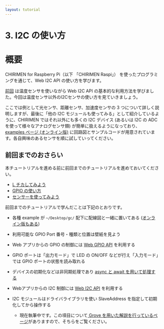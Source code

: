 ```yaml
---
layout: tutorial
---
```


# 3. I2C の使い方

# 概要

CHIRIMEN for Raspberry Pi（以下 「CHIRIMEN Raspi」） を使ったプログラミングを通じて、Web I2C API の使い方を学びます。

[前回](section2.md) は温度センサを使いながら Web I2C API の基本的な利用方法を学びました。今回は温度センサ以外のI2Cセンサの使い方を見ていきましょう。

ここでは例として光センサ、距離センサ、加速度センサの 3 つについて詳しく説明しますが、最後に「他の I2C モジュールも使ってみる」として紹介しているように、CHIRIMEN ではそれ以外にも多くの I2C デバイス (あるいは I2C の ADC を使って様々なアナログセンサ類) が簡単に扱えるようになっており、 [examples ページ (オンライン版)](https://r.chirimen.org/examples) に回路図とサンプルコードが用意されています。各自興味のあるセンサを順に試していってください。

## 前回までのおさらい

本チュートリアルを進める前に前回までのチュートリアルを進めておいてください。

- [L チカしてみよう](section0.md)
- [GPIO の使い方](section1.md)
- [センサーを使ってみよう](section2.md)

前回までのチュートリアルで学んだことは下記のとおりです。

- 各種 example が `~/Desktop/gc/` 配下に配線図と一緒に置いてある ([オンライン版もある](https://r.chirimen.org/examples))
- 利用可能な GPIO Port 番号・種類と位置は壁紙を見よう
- Web アプリからの GPIO の制御には [Web GPIO API](http://browserobo.github.io/WebGPIO) を利用する
- GPIO ポートは「出力モード」で LED の ON/OFF などが行え「入力モード」では GPIO ポートの状態を読み取れる
- デバイスの初期化などは非同期処理であり [async と await を用いて処理する](appendix0.md)
- Webアプリからの I2C 制御には [Web I2C API](http://browserobo.github.io/WebI2C) を利用する
- I2C モジュールはドライバライブラリを使い SlaveAddress を指定して初期化してから操作する


  - 現在執筆中です。この項目について[ Grove を用いた解説を行っているページ](grove.md)がありますので、そちらをご覧ください。

<!---
# 1.準備

## 用意するもの

- [L チカしてみよう](section0.md) に記載の「基本ハードウエア」

{% cloudinary imgs/section3/h.jpg alt="ハブとケーブル" %}

- ブレッドボード x 1

上記に加え今回紹介するセンサが必要となりますが、センサについては各センサの説明のパートに記載します。


# 2. 光センサを使ってみる

光の強度 (明るさ) に反応するセンサを使ってみましょう。

## a. 部品と配線について

「1.準備」のパートに記載したものに加え、下記を用意してください。

- [BH1750 (光センサ)](https://wiki.dfrobot.com/Light_Sensor__SKU_SEN0097_) x 1

Raspberry Piとの接続方法については、下記回路図を参照ください。

`/home/pi/Desktop/gc/i2c/i2c-grove-light/schematic.png`

[{% cloudinary imgs/section3/k.png alt="回路図" %}](imgs/section3/k.png)

このセンサモジュールはGroveコネクタを備えていますので、接続方法に応じてコネクタを選んでください。

- Grove I2C Hub 経由で接続する場合 ：Grove 4ピン ケーブル経由で接続してください。
- Raspberry Pi へ直接接続する場合：Grove 4ピン ジャンパー メス ケーブル経由で接続してください。

## b. 接続確認とexampleの実行

i2cdetect で接続を確認しておきましょう。ターミナルで次のコマンドを実行します。

`$ i2cdetect -y -r 1`

WebI2C 版 `/home/pi/Desktop/gc/i2c/i2c-detect/index.html` でも確認できますが、I2C 接続をこちらを使う場合は確認後に必ずタブを閉じて

SlaveAddress `0x29` が見つかれば接続OKです。次に example を動かします。

`/home/pi/Desktop/gc/i2c/i2c-grove-light/index.html`

画面の回路図の下の数値が明るさの値です。センサに当たる光を遮断してみてください。数値が小さくなるはずです。逆にセンサに LED の光を直接当てると数値が大きくなることが確認できるでしょう。

## c. コード解説

example のコードから、光センサに関係する部分を見ていきます。今回はドライバーライブラリの中までは深入りせずに、アプリケーションの流れを追ってみましょう。ADT7410 の時とほとんど同じであることがわかるはずです。

### c-1. index.html

下記がindex.htmlの中から主要な部分を抜き出したコードです。

index.html
```html
    : 
    <script src="node_modules/@chirimen-raspi/polyfill/polyfill.js"></script>
    <script src="node_modules/@chirimen-raspi/chirimen-driver-i2c-grove-light/GROVELIGHT.js"></script>
    <script src="./main.js" defer></script>
    :
  <body>
    :
    <p id="head">TEST</p>
  </body>
```

HTML は ADT7410 の時とほとんど同じです。ドライバーライブラリは、`GROVELIGHT.js` に変わりました。リモートから最新の Polyfill とドライバを読み込みたい場合は `http://r.chirimen.org/polyfill.js` と `http://r.chirimen.org/grove-light.js` を指定します。

### c-2. main.js

次に、main.jsを見てみましょう。(重要な部分以外は削っています)

main.js
```javascript
  var head = document.getElementById("head");
  var i2cAccess = await navigator.requestI2CAccess();
  var port = i2cAccess.ports.get(1);
  var grovelight = new GROVELIGHT(port, 0x29);
  await grovelight.init();
  for (;;) {
    var value = await grovelight.read();
    head.innerHTML = value ? value : head.innerHTML;
    await sleep(200);
  }
```

`main.js` も温度センサとほとんど同じです。最初に I2C デバイスを操作するため I2CAccess、Port と順に取得したら SlaveAddress と一緒にドライバに渡して初期化し、あとはセンサーの値を読みたいときに `read()` します。詳しく見てみましょう。

### var grovelight = new GROVELIGHT(port,0x29)

ここで光センサ用の **ドライバーライブラリのインスタンス生成** を行なっています。

ライブラリ名が変わっただけで ADT7410 と同様に、`port` オブジェクトと、SlaveAddress をパラメータで渡しています。

### grovelight.init()

`init()` で **I2C ポートを開いてセンサーを初期化** します。

内部ではインスタンス生成時に指定したportオブジェクトと `slaveAddress(0x29)` を用いて `I2CPort.open()` を行ない、返却される `I2CSlaveDevice` を保存後に `resolve()` で呼び出し元に処理を返しています。

### grovelight.read()

Grove Digital Light Sensor の仕様に基づく **データ読み出し処理** をここで実施しています。


# 3. 測距センサを使ってみる

モノまでの距離を測定する測距センサ (I2C-VL53L0X) を使ってみましょう。

## a. 部品と配線について

「1.準備」のパートに記載したものに加え、下記を用意してください。

- [測距センサ(I2C-VL53L0X)](https://www.switch-science.com/catalog/2894/) x 1

Raspi 3 との接続方法については、こちらの回路図を参照ください。

[{% cloudinary imgs/section3/VL53L0X-schematic.png alt="回路図" %}](imgs/section3/VL53L0X-schematic.png)

このセンサモジュールは 4 本のピンヘッダ経由で接続します。あらかじめピンヘッダをハンダ付けしておいてください。また、製品によってはチップ表面に黄色の保護フィルムがついているものがあります。剥して使用してください。

ピンの加工例 (保護フィルムが残っている状態)

[{% cloudinary half imgs/section3/VL53L0X_comp.jpg alt="加工例" %}](imgs/section3/VL53L0X_comp.jpg)

## b. 接続確認と example の実行

i2cdetect で接続を確認しておきましょう。

`$ i2cdetect -y -r 1`

SlaveAddress `0x52` が見つかれば接続OKです。次にexampleを動かします。

`/home/pi/Desktop/gc/i2c/i2c-VL53L0X/VL53L0X.html`

センサの前面 (VIN、GND、SCL、SDA等の文字が書いてある方) に手を近づけたり離したりしてみてください。距離の値が変化するはずです。

> VL53L0X が計測できる距離は およそ 3〜200 cm (30-2000 mm) までです。

## c.コード解説

example のコードから、測距センサに関係する部分を見ていきます。

### c-1. index.html
下記が`VL53L0X.html`の中から主要な部分を抜き出したコードです。

VL53L0X.html
```html
    :
    <script src="node_modules/@chirimen-raspi/polyfill/polyfill.js"></script>
    <script src="node_modules/@chirimen-raspi/chirimen-driver-i2c-vl53l0x/VL53L0X.js"></script>
    <script src="./main.js" defer></script>
    :
  <body>
    :
    <tr><td>Distance [mm]</td>
    <td id="dist"></td></tr>
    :
  </body>
```

HTML は ADT7410 の時とほとんど同じです。ドライバーライブラリは `VL53L0X.js` に変わりました。リモート版の URL は `https://r.chirimen.org/vl53l0x.js` です。

### c-2. main.js

次に、`main.js` を見てみましょう。(重要な部分以外は削っています)

main.js
```javascript
  var dist = document.getElementById("dist");
  var i2cAccess = await navigator.requestI2CAccess();
  var port = i2cAccess.ports.get(1);
  var vl = new VL53L0X(port, 0x29);
  await vl.init(); // for Long Range Mode (<2m) : await vl.init(true);
  for (;;) {
    var distance = await vl.getRange();
    dist.innerHTML=distance;
    await sleep(200);
  }
```

`main.js` も温度センサとほとんど同じです。

### var vl = new VL53L0X(port, 0x29)

ドライバーライブラリのインスタンス生成処理です。

### vl.init()

こちらも、内部で `I2CSlaveDevice` インタフェースを取得する処理で、他のセンサと同様です。

### vl.read()

測距センサ VL53L0X の仕様に基づくデータ読み出し処理をここで実施しています。計測範囲内に遮蔽物がない場合には値が数値で得られないことに注意してください。


# 4. 三軸加速度センサを使ってみる

傾きなどに反応するセンサを使ってみましょう。

## a. 部品と配線について

「1.準備」のパートに記載したものに加え、下記を用意してください。

- 三軸加速度センサ([GROVE - I2C 三軸加速度センサ ADXL345搭載](http://www.seeedstudio.com/depot/grove-3-axis-digital-accelerometer-adxl345-p-1156.html)) x 1

Raspi 3 との接続方法については、下記回路図を参照ください。

`/home/pi/Desktop/gc/i2c/i2c-grove-accelerometer/schematic.png`

{% cloudinary imgs/section3/k3.png alt="回路図" %}

このセンサモジュールは Grove コネクタを備えていますので、接続方法に応じてコネクタを選んでください。

- Grove I2C Hub 経由で接続する場合: Grove 4ピン ケーブル経由で接続してください。
- Raspi 3 へ直接接続する場合: Grove 4ピン ジャンパー メス ケーブル経由で接続してください。

## b. 接続確認とexampleの実行

i2cdetect で接続を確認しておきましょう。

`$ i2cdetect -y -r 1`

SlaveAddress `0x53` が見つかれば接続OKです。次に example を動かします。

`/home/pi/Desktop/gc/i2c/i2c-grove-accelerometer/index.html`

画面の回路図の下に表示されている3つの数値が加速度センサの値 (単位は m/s^2) です。画面左から加速度ベクトルの X、Y、Z 成分の値となっており、ベクトルの長さは静止時に地球の重力加速度 (ここが地球なら約 9.8) となります。

> ADXL345 は各成分 ±16g の範囲で計測が可能です。

{% cloudinary imgs/section3/k4.png alt="加速度センサの値" %}

センサを傾けると数値が変化するはずです。

## c. コード解説

exampleのコードを見てみましょう。

### c-1. index.html

下記が`index.html`の中から主要な部分を抜き出したコードです。

index.html
```html
    :
    <script src="node_modules/@chirimen-raspi/polyfill/polyfill.js"></script>
    <script src="node_modules/@chirimen-raspi/chirimen-driver-i2c-grove-accelerometer/GROVEACCELEROMETER.js"></script>
    <script src="./main.js" defer></script>
    :
  <body>
    :
      <div id="ax" class="inner">ax</div>
      <div id="ay" class="inner">ay</div>
      <div id="az" class="inner">az</div>
    :
  </body>
```

今回のドライバーライブラリは、`GROVEACCELEROMETER.js` です。オンラインから読み込む場合は `https://r.chirimen.org/grove-accelerometer.js` です。そして X、Y、Z、3つの値を表示するため要素が3つに変わりましたが、それ以外は今回もこれまでとほとんど同じです。

### c-2. main.js

次に、`main.js` を見てみましょう。(重要な部分以外は削っています)

main.js

```javascript
  var ax = document.getElementById("ax");
  var ay = document.getElementById("ay");
  var az = document.getElementById("az");
  var i2cAccess = await navigator.requestI2CAccess();
  var port = i2cAccess.ports.get(1);
  var groveaccelerometer = new GROVEACCELEROMETER(port,0x53);
  await groveaccelerometer.init();
  while(1) {
    try {
      var values = await roveaccelerometer.read();
      ax.innerHTML = values.x ? values.x : ax.innerHTML;
      ay.innerHTML = values.y ? values.y : ay.innerHTML;
      az.innerHTML = values.z ? values.z : az.innerHTML;
    } catch ( err ){
      console.log("READ ERROR:" + err);
    }
    await sleep(1000);
  }
```

main.js もこれまでの他のセンサーとほとんど同じです。

### var groveaccelerometer = new GROVEACCELEROMETER(port,0x53)

ここで加速度センサ用のドライバーライブラリのインスタンス生成を行なっています。

### grovelight.init()

これまでのドライバーライブラリ同様に `init()` では、インスタンス生成時に指定した `port` オブジェクトと `slaveAddress(0x29)` を用いて `I2CPort.open()` を行ない、返却される `I2CSlaveDevice` を保存後に`resolve()`で呼び出し元に処理を返しています。

### groveaccelerometer.read()

`read()` では、加速度センサの X、Y、Z の値が一度に返却されます。

# 5. 演習: 複数のセンサを組み合わせて使ってみよう

せっかく Grove I2C Hub を用意しましたので、これまでの復習と応用を兼ねて下記のような組み合わせで2つのセンサを繋いで動かしてみましょう。

- 「温度センサ (ADT7410)」か、「距離センサ (VL53L0X)」のどちらか 1つ
- 「光センサ (Grove Digital Light Sensor)」か「三軸加速度センサ」のどちらか１つ

※この組み合わせなら、冒頭で用意したケーブルで足りるはずです。

オンライン版のドライバーライブラリは下記にあります。

- [温度センサ (ADT7410): i2c-ADT7410.js](https://r.chirimen.org/adt7410.js)
- [距離センサ (VL53L0X): i2c-VL53L0X.js](https://r.chirimen.org/vl53l0x.js)
- [Grove 光センサ: i2c-grove-light.js](https://r.chirimen.org/grove-light.js)
- [Grove 三軸加速度センサ: i2c-grove-accelerometer.js](https://r.chirimen.org/grove-accelerometer.js)

まずはセンサを繋いでから、[jsbin](https://jsbin.com/) か [jsfiddle](https://jsfiddle.net/) を使ってコードを書いてみましょう。

# 6. 他の I2C モジュールも使ってみる

前回からこれまでに 4 つの I2C センサを使ってみました。

CHIRIMEN Raspi には、他にも `/home/pi/Desktop/gc/i2c/` 配下に例えば下記のような I2C モジュールの examples が含まれています。それぞれの回路図、デイバスドライバ、サンプルコードもあるので、お手持ちのデバイスを使ってみてください。

- i2c-grove-gesture : 「[Grove Gesture](http://wiki.seeed.cc/Grove-Gesture_v1.0/)」(簡単なジェスチャーを判定するセンサ)の接続例です。
- i2c-grove-oledDisplay : 「[Grove OLED Display](https://www.seeedstudio.com/Grove-OLED-Display-0.96%26quot%3B-p-781.html)」(Grove端子で接続できるOLED Display)の接続例です。
- i2c-grove-touch : 「[Grove Touch Sensor](http://wiki.seeed.cc/Grove-I2C_Touch_Sensor/)」(Grove端子で接続できるタッチセンサ)の接続例です。
- i2c-PCA9685 : 「[PCA9685 16-CHANNEL 12-BIT PWM/SERVO DRIVER](https://www.adafruit.com/product/815)」(I2C経由でLEDやサーボモータを16個まで制御可能なモジュール)の接続例です。
- i2c-ads1015 : 「[ADS1015搭載 12BitADC 4CH 可変ゲインアンプ付き](https://www.switch-science.com/catalog/1136/)」の接続例です。サンプルの回路図では可変抵抗器を繋いでいますが、圧力、曲げ、水滴 (濡れ)、土壌水分、などいろいろ安価で売られているアナログセンサを接続して利用できます。
- i2c-S11059 : 「[S11059 カラーセンサ](http://akizukidenshi.com/catalog/g/gK-08316/)」(カラーセンサ)の接続例です。
- i2c-VEML6070 : 「[VEML6070 紫外線センサ](https://learn.adafruit.com/adafruit-veml6070-uv-light-sensor-breakout/overview)」(紫外線センサ)の接続例です。
- i2c-multi-sensors : 2つのセンサ（ADT7410とgrove-light）を利用する例です。

また、CHIRIMEN Raspi のイメージ内に同梱されている example 以外にも、[CHIIRMEN examples ページのオンライン版](https://r.chirimen.org/examples) にはこれらに加えてコミュニティによって順次いろいろなデバイス利用例が [Advanced Examples](https://r.chirimen.org/examples#advanced) として追加されています (ドライバーなどが cotrib ディレクトリ内にあるので注意)。作りたいもの、試したいものを考えながら試してみてください。

## I2C デバイスを複数使う場合の注意事項
I2Cデバイスを同時に接続して使用するとき、重要な注意事項があります。それは I2C アドレスの衝突です。チュートリアル2-2 の図に書かれているように I2C デバイスは個々のアドレスを持っています。このアドレスは I2C デバイスの製品ごとに固有のアドレスが設定されていますが、偶然同じアドレスを持ったデバイスを手にすることもあります。

**アドレスが衝突しているデバイスは同時に接続できません。** このチュートリアルで使ったデバイスのアドレスを以下の表に掲載します。`NativeAddr` がそのデバイスのオリジナルの状態のアドレスです。すでに衝突しているものがいくつかあるのがわかると思います。

一方、I2C デバイスのによってはこのアドレスを変更でき、アドレスの衝突を回避できる場合があります。但しアドレスの変更は JavaScript から行うのではなく、デバイスの基板上でハードウェア的（電気的）に設定するジャンパによって設定します。（ジャンパはピンヘッダとして用意され、ジャンパ線などで設定できるものもありますが、多くの場合は半田を盛ってジャンパとするタイプです。詳しくは各デバイスを購入すると付属しているデータシートを参照してください。）

下表の `ChangedAddr` はアドレス変更可能なデバイスでジャンパーを設定し、他のデバイスのアドレスと衝突しないようにする例です。

| Device              | NativeAddr | ChangedAddr |
| ------------------- | ---------- | ----------- |
| ADT7410             | 0x48       | => 0x49     |
| ADS1015             | 0x48       |             |
| VEML6070            | 0x38, 0x39 |             |
| S11059              | 0x2a       |             |
| PCA9685             | 0x40       | => 0x41     |
| grove-touch         | 0x5a       |             |
| grove-oledDisplay   | 0x3c       |             |
| grove-gesture       | 0x73       |             |
| grove-light         | 0x29       |             |
| grove-accelerometer | 0x53       |             |


# まとめ

このチュートリアルでは 下記について学びました。

- Grove I2C Hubを使ったI2Cモジュールの接続方法
- 光センサ (Grove) の使い方
- 距離センサ (VL53L0X) の使い方
- 三軸加速度センサ (Grove) の使い方
- 複数のセンサの取扱い方

このチュートリアルで扱ったコードは以下のページで参照できます:

- [GitHub リポジトリで参照](https://github.com/chirimen-oh/tutorials/tree/master/raspi/examples/section3)
- ブラウザで開くページ
  - Grove I2C 光センサ: [JSBin](https://r.chirimen.org/jsbin-i2c-grove-light), [CodeSandbox](https://r.chirimen.org/csb-grove-light)
  - 測距センサ (VL53L0X): [JSBin](https://r.chirimen.org/jsbin-i2c-vl53l0x), [CodeSandbox](https://r.chirimen.org/csb-vl53l0x)
  - GROVE I2C 三軸加速度センサ: [JSBin](https://r.chirimen.org/i2c-grove-accelerometer/), [CodeSandbox](https://r.chirimen.org/csb-grove-accelerometer)
  - 複数センサの利用 (ADT7410 + Grove 光センサ): [JSBin](https://r.chirimen.org/jsbin-i2c-multi-sensors), [CodeSandbox](https://r.chirimen.org/csb-multi-sensors)

次のCHIRIMEN for Raspberry Pi チュートリアルでは、『[Web GPIO APIとWeb I2C APIを組み合わせたプログラミング](section4.md)』に挑戦します！
--->